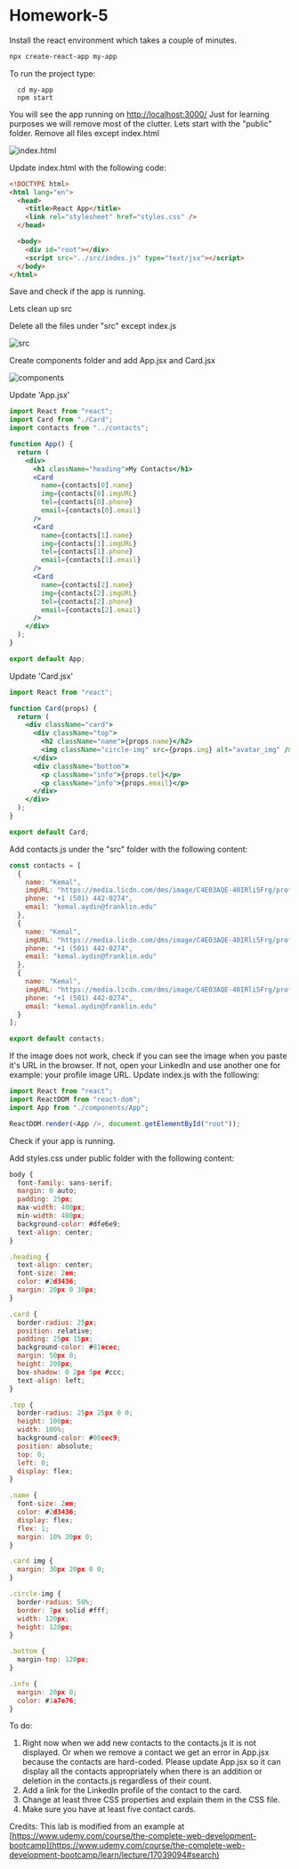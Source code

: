 # Homework-5

Install the react environment which takes a couple of minutes.

```bash
npx create-react-app my-app
```
To run the project type:
```
  cd my-app
  npm start
```

You will see the app running on [http://localhost:3000/](http://localhost:3000/)
Just for learning purposes we will remove most of the clutter. Lets start with the "public" folder.
Remove all files except index.html

![index.html](img/index.png)

Update index.html with the following code:

```html
<!DOCTYPE html>
<html lang="en">
  <head>
    <title>React App</title>
    <link rel="stylesheet" href="styles.css" />
  </head>

  <body>
    <div id="root"></div>
    <script src="../src/index.js" type="text/jsx"></script>
  </body>
</html>
```

Save and check if the app is running.

Lets clean up src

Delete all the files under "src" except index.js

![src](img/src.png)

Create components folder and add App.jsx and Card.jsx

![components](img/components.png)

Update 'App.jsx'

```jsx
import React from "react";
import Card from "./Card";
import contacts from "../contacts";

function App() {
  return (
    <div>
      <h1 className="heading">My Contacts</h1>
      <Card
        name={contacts[0].name}
        img={contacts[0].imgURL}
        tel={contacts[0].phone}
        email={contacts[0].email}
      />
      <Card
        name={contacts[1].name}
        img={contacts[1].imgURL}
        tel={contacts[1].phone}
        email={contacts[1].email}
      />
      <Card
        name={contacts[2].name}
        img={contacts[2].imgURL}
        tel={contacts[2].phone}
        email={contacts[2].email}
      />
    </div>
  );
}

export default App;
```

Update 'Card.jsx'

```jsx
import React from "react";

function Card(props) {
  return (
    <div className="card">
      <div className="top">
        <h2 className="name">{props.name}</h2>
        <img className="circle-img" src={props.img} alt="avatar_img" />
      </div>
      <div className="bottom">
        <p className="info">{props.tel}</p>
        <p className="info">{props.email}</p>
      </div>
    </div>
  );
}

export default Card;
```

Add contacts.js under the "src" folder with the following content:

```js
const contacts = [
  {
    name: "Kemal",
    imgURL: "https://media.licdn.com/dms/image/C4E03AQE-40IRli5Frg/profile-displayphoto-shrink_200_200/0/1540920894374?e=1684368000&v=beta&t=FO1cANWA7q4nUNZ35HIHCjeiojtVHC6FQkpFbdKxUJg",
    phone: "+1 (501) 442-0274",
    email: "kemal.aydin@franklin.edu"
  },
  {
    name: "Kemal",
    imgURL: "https://media.licdn.com/dms/image/C4E03AQE-40IRli5Frg/profile-displayphoto-shrink_200_200/0/1540920894374?e=1684368000&v=beta&t=FO1cANWA7q4nUNZ35HIHCjeiojtVHC6FQkpFbdKxUJg",
    phone: "+1 (501) 442-0274",
    email: "kemal.aydin@franklin.edu"
  },
  {
    name: "Kemal",
    imgURL: "https://media.licdn.com/dms/image/C4E03AQE-40IRli5Frg/profile-displayphoto-shrink_200_200/0/1540920894374?e=1684368000&v=beta&t=FO1cANWA7q4nUNZ35HIHCjeiojtVHC6FQkpFbdKxUJg",
    phone: "+1 (501) 442-0274",
    email: "kemal.aydin@franklin.edu"
  }
];

export default contacts;
```
If the image does not work, check if you can see the image when you paste it's URL in the browser. If not, open your LinkedIn and use another one for example: your profile image URL.
Update index.js with the following:

```js
import React from "react";
import ReactDOM from "react-dom";
import App from "./components/App";

ReactDOM.render(<App />, document.getElementById("root"));
```

Check if your app is running.

Add styles.css under public folder with the following content:

```jsx
body {
  font-family: sans-serif;
  margin: 0 auto;
  padding: 25px;
  max-width: 400px;
  min-width: 400px;
  background-color: #dfe6e9;
  text-align: center;
}

.heading {
  text-align: center;
  font-size: 2em;
  color: #2d3436;
  margin: 20px 0 30px;
}

.card {
  border-radius: 25px;
  position: relative;
  padding: 25px 15px;
  background-color: #81ecec;
  margin: 50px 0;
  height: 200px;
  box-shadow: 0 2px 5px #ccc;
  text-align: left;
}

.top {
  border-radius: 25px 25px 0 0;
  height: 100px;
  width: 100%;
  background-color: #00cec9;
  position: absolute;
  top: 0;
  left: 0;
  display: flex;
}

.name {
  font-size: 2em;
  color: #2d3436;
  display: flex;
  flex: 1;
  margin: 10% 20px 0;
}

.card img {
  margin: 30px 20px 0 0;
}

.circle-img {
  border-radius: 50%;
  border: 7px solid #fff;
  width: 120px;
  height: 120px;
}

.bottom {
  margin-top: 120px;
}

.info {
  margin: 20px 0;
  color: #1a7e76;
}
```

To do:

1. Right now when we add new contacts to the contacts.js it is not displayed. Or when we remove a contact we get an error in App.jsx because the contacts are hard-coded. Please update App.jsx so it can display all the contacts appropriately when there is an addition or deletion in the contacts.js regardless of their count.
2. Add a link for the LinkedIn profile of the contact to the card.
3. Change at least three CSS properties and explain them in the CSS file.
4. Make sure you have at least five contact cards.

Credits: This lab is modified from an example at [https://www.udemy.com/course/the-complete-web-development-bootcamp](https://www.udemy.com/course/the-complete-web-development-bootcamp/learn/lecture/17039094#search)
